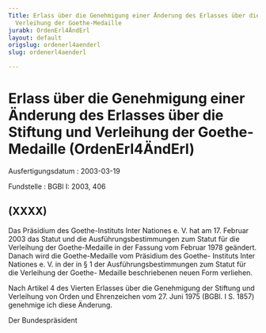 ```yaml
---
Title: Erlass über die Genehmigung einer Änderung des Erlasses über die Stiftung und
  Verleihung der Goethe-Medaille
jurabk: OrdenErl4ÄndErl
layout: default
origslug: ordenerl4aenderl
slug: ordenerl4aenderl

---
```


# Erlass über die Genehmigung einer Änderung des Erlasses über die Stiftung und Verleihung der Goethe-Medaille (OrdenErl4ÄndErl)

Ausfertigungsdatum
:   2003-03-19

Fundstelle
:   BGBl I: 2003, 406



## (XXXX)

Das Präsidium des Goethe-Instituts Inter Nationes e. V. hat am 17.
Februar 2003 das Statut und die Ausführungsbestimmungen zum Statut für
die Verleihung der Goethe-Medaille in der Fassung vom Februar 1978
geändert. Danach wird die Goethe-Medaille vom Präsidium des Goethe-
Instituts Inter Nationes e. V. in der in § 1 der
Ausführungsbestimmungen zum Statut für die Verleihung der Goethe-
Medaille beschriebenen neuen Form verliehen.

Nach Artikel 4 des Vierten Erlasses über die Genehmigung der Stiftung
und Verleihung von Orden und Ehrenzeichen vom 27. Juni 1975 (BGBl. I
S. 1857) genehmige ich diese Änderung.

Der Bundespräsident


